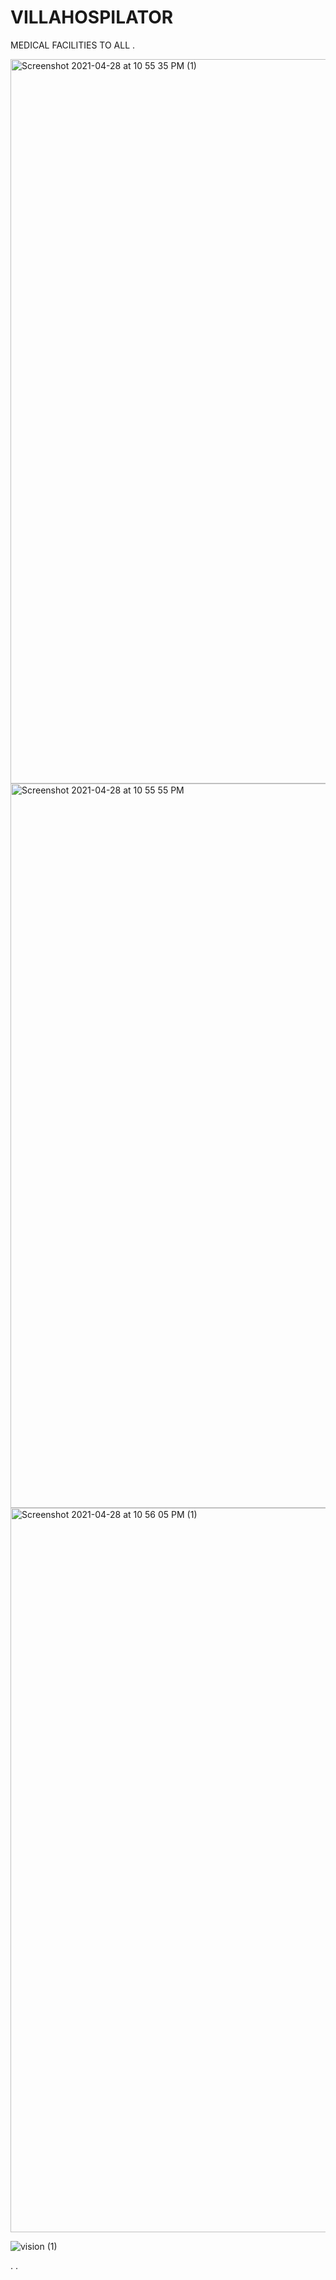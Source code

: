 # VILLAHOSPILATOR
MEDICAL FACILITIES TO ALL
.



<img width="1159" alt="Screenshot 2021-04-28 at 10 55 35 PM (1)" src="https://user-images.githubusercontent.com/59000346/133877867-29e93596-e9c9-4635-bcec-be950cd84f75.png">
<img width="1159" alt="Screenshot 2021-04-28 at 10 55 55 PM" src="https://user-images.githubusercontent.com/59000346/133877884-3ce1018f-6486-4055-9141-c1b9d1e1b0e9.png">
<img width="1159" alt="Screenshot 2021-04-28 at 10 56 05 PM (1)" src="https://user-images.githubusercontent.com/59000346/133877929-0aa7a0f3-6476-43c0-9a42-a7a43f6d61e2.png">

![vision (1)](https://user-images.githubusercontent.com/59000346/133878002-2cefa17f-e066-49e6-b4cf-41937bb4afd8.PNG)

.
.
